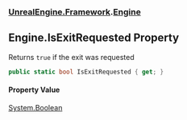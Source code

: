 ### [UnrealEngine.Framework](./UnrealEngine-Framework.md 'UnrealEngine.Framework').[Engine](./Engine.md 'UnrealEngine.Framework.Engine')
## Engine.IsExitRequested Property
Returns `true` if the exit was requested  
```csharp
public static bool IsExitRequested { get; }
```
#### Property Value
[System.Boolean](https://docs.microsoft.com/en-us/dotnet/api/System.Boolean 'System.Boolean')  
